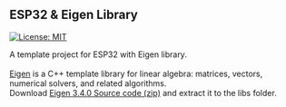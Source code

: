 ## ESP32 & Eigen Library

[![License: MIT](https://img.shields.io/badge/License-MIT-blue.svg)](https://github.com/onurae/esp32-eigen-template/blob/main/LICENSE)

A template project for ESP32 with Eigen library. <br><br>
[Eigen](https://eigen.tuxfamily.org/) is a C++ template library for linear algebra: matrices, vectors, numerical solvers, and related algorithms.<br>
Download [Eigen 3.4.0 Source code (zip)](https://gitlab.com/libeigen/eigen/-/archive/3.4.0/eigen-3.4.0.zip) and extract it to the libs folder.
